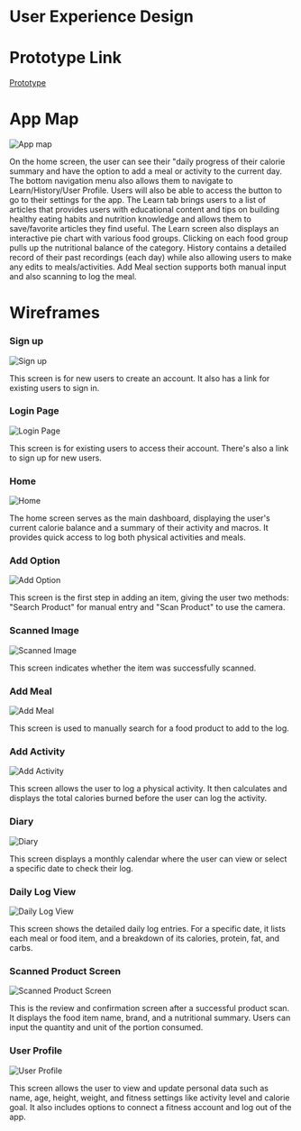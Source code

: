 # User Experience Design

# Prototype Link
[Prototype](https://www.figma.com/proto/RGe8bwSlxjOgkz6uzFARct/Food-Tracker-Wireframes?node-id=103-641&p=f&t=7yLC9YwLQSylTKpI-0)

# App Map
![App map](ux-design/AppMap.png)

On the home screen, the user can see their "daily progress of their calorie summary and have the option to add a meal or activity to the current day. The bottom navigation menu also allows them to navigate to Learn/History/User Profile. Users will also be able to access the button to go to their settings for the app. The Learn tab brings users to a list of articles that provides users with educational content and tips on building healthy eating habits and nutrition knowledge and allows them to save/favorite articles they find useful. The Learn screen also displays an interactive pie chart with various food groups. Clicking on each food group pulls up the nutritional balance of the category. History contains a detailed record of their past recordings (each day) while also allowing users to make any edits to meals/activities. Add Meal section supports both manual input and also scanning to log the meal.

# Wireframes
### Sign up	
![Sign up](ux-design/Sign%20up.png)  

This screen is for new users to create an account. It also has a link for existing users to sign in.

### Login Page
![Login Page](ux-design/Login%20Page.png)

This screen is for existing users to access their account. There's also a link to sign up for new users.

### Home
![Home](ux-design/Home.png)

The home screen serves as the main dashboard, displaying the user's current calorie balance and a summary of their activity and macros. It provides quick access to log both physical activities and meals.

### Add Option	
![Add Option](ux-design/ao.png)

This screen is the first step in adding an item, giving the user two methods: "Search Product" for manual entry and "Scan Product" to use the camera.

### Scanned Image
![Scanned Image](ux-design/Scanned%20Image.png)

This screen indicates whether the item was successfully scanned.

### Add Meal
![Add Meal](ux-design/add%20meal.png)

This screen is used to manually search for a food product to add to the log. 

### Add Activity	
![Add Activity](ux-design/Add%20Activity.png)

This screen allows the user to log a physical activity. It then calculates and displays the total calories burned before the user can log the activity.

### Diary 
![Diary](ux-design/Diary.png)

This screen displays a monthly calendar where the user can view or select a specific date to check their log. 

### Daily Log View	
![Daily Log View](ux-design/Daily%20Log%20View.png)

This screen shows the detailed daily log entries. For a specific date, it lists each meal or food item, and a breakdown of its calories, protein, fat, and carbs.

### Scanned Product Screen 
![Scanned Product Screen ](ux-design/Scanned%20Product%20Screen.png)

This is the review and confirmation screen after a successful product scan. It displays the food item name, brand, and a nutritional summary. Users can input the quantity and unit of the portion consumed. 

### User Profile
![User Profile](ux-design/user%20profile.png)

This screen allows the user to view and update personal data such as name, age, height, weight, and fitness settings like activity level and calorie goal. It also includes options to connect a fitness account and log out of the app.
